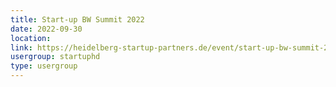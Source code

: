```yaml
---
title: Start-up BW Summit 2022
date: 2022-09-30
location: 
link: https://heidelberg-startup-partners.de/event/start-up-bw-summit-2022/
usergroup: startuphd
type: usergroup
---
```

